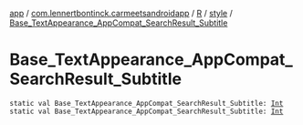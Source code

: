 [app](../../../index.md) / [com.lennertbontinck.carmeetsandroidapp](../../index.md) / [R](../index.md) / [style](index.md) / [Base_TextAppearance_AppCompat_SearchResult_Subtitle](./-base_-text-appearance_-app-compat_-search-result_-subtitle.md)

# Base_TextAppearance_AppCompat_SearchResult_Subtitle

`static val Base_TextAppearance_AppCompat_SearchResult_Subtitle: `[`Int`](https://kotlinlang.org/api/latest/jvm/stdlib/kotlin/-int/index.html)
`static val Base_TextAppearance_AppCompat_SearchResult_Subtitle: `[`Int`](https://kotlinlang.org/api/latest/jvm/stdlib/kotlin/-int/index.html)